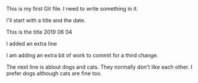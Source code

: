 This is my first Git file.
I need to write something in it.

I'll start with  a title and the date.

This is the title 2019 06 04

I added an extra line

I am adding an extra bit of work to commit for a third change.

The next line is ablout dogs and cats. They normally don't like each other. 
I prefer dogs although cats are fine too.

